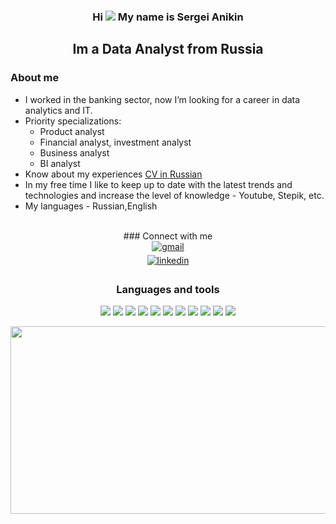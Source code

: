 <div align="center"> 

### Hi ![](https://user-images.githubusercontent.com/18350557/176309783-0785949b-9127-417c-8b55-ab5a4333674e.gif) My name is Sergei Anikin

Im a Data Analyst from Russia </div>
------------
### About me
* I worked in the banking sector, now I’m looking for a career in data analytics and IT.
* Priority specializations:
   * Product analyst
   * Financial analyst, investment analyst
   * Business analyst
   * BI analyst
* Know about my experiences [CV in Russian](cv-link)
* In my free time I like to keep up to date with the latest trends and technologies and increase the level of knowledge - Youtube, Stepik, etc.
* My languages - Russian,English
<br/>

<div align="center">
### Connect with me 
</div>
<div align="center">
<a href="mailto:serg.anikin@gmail.com" target="_blank">
<img src=https://img.shields.io/badge/Gmail-EA4335.svg?style=for-the-badge&logo=Gmail&logoColor=white alt=gmail style="margin-bottom: 5px;" />
</a>
<div align="center">
<a href="https://" target="_blank">
<img src=https://img.shields.io/badge/LinkedIn-0A66C2.svg?style=for-the-badge&logo=LinkedIn&logoColor=white alt=linkedin style="margin-bottom: 5px;" />
</a> 

### Languages and tools

<p>
    <img src="https://img.shields.io/badge/pandas-150458.svg?style=for-the-badge&logo=pandas&logoColor=white" />
    <img src="https://img.shields.io/badge/SciPy-8CAAE6.svg?style=for-the-badge&logo=SciPy&logoColor=white" />
    <img src="https://img.shields.io/badge/Jupyter-F37626.svg?style=for-the-badge&logo=Jupyter&logoColor=white" />
    <img src="https://img.shields.io/badge/Tableau-E97627.svg?style=for-the-badge&logo=Tableau&logoColor=white" />
    <img src="https://img.shields.io/badge/Microsoft%20PowerPoint-B7472A.svg?style=for-the-badge&logo=Microsoft-PowerPoint&logoColor=white" />
    <img src="https://img.shields.io/badge/PostgreSQL-4169E1.svg?style=for-the-badge&logo=PostgreSQL&logoColor=white" />
    <img src="https://img.shields.io/badge/MySQL-4479A1.svg?style=for-the-badge&logo=MySQL&logoColor=white" />
    <img src="https://img.shields.io/badge/GitHub-181717.svg?style=for-the-badge&logo=GitHub&logoColor=white" />
    <img src="https://img.shields.io/badge/Git-F05032.svg?style=for-the-badge&logo=Git&logoColor=white" />
    <img src="https://img.shields.io/badge/Python-3776AB.svg?style=for-the-badge&logo=Python&logoColor=white" />
    <img src="https://img.shields.io/badge/Go-00ADD8.svg?style=for-the-badge&logo=Go&logoColor=white" /> 
  
</p>

<img src="https://media.giphy.com/media/dWesBcTLavkZuG35MI/giphy.gif" width="600" height="300"/>

</div>
